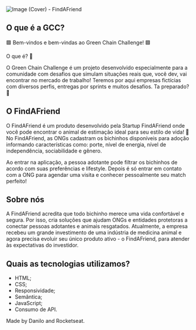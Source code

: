 <img src="https://media.discordapp.net/attachments/718584686968045639/1086417362871394465/Capa.png?width=704&height=494" alt="Image (Cover) - FindAFriend "/>

## O que é a GCC?
🟩 Bem-vindos e bem-vindas ao Green Chain Challenge! 🟩

O que é? 🤔

O Green Chain Challenge é um projeto desenvolvido especialmente para a comunidade com desafios que simulam situações reais que, você dev, vai encontrar no mercado de trabalho!
Teremos por aqui empresas fictícias com diversos perfis, entregas por sprints e muitos desafios. Ta preparado? 👀

## O FindAFriend

O FindAFriend é um produto desenvolvido pela Startup FindAFriend onde você pode encontrar o animal de estimação ideal para seu estilo de vida! 🐶
No FindAFriend, as ONGs cadastram os bichinhos disponíveis para adoção informando características como: porte, nível de energia, nível de independência, sociabilidade e gênero.

Ao entrar na aplicação, a pessoa adotante pode filtrar os bichinhos de acordo com suas preferências e lifestyle.
Depois é só entrar em contato com a ONG para agendar uma visita e conhecer pessoalmente seu match perfeito!

## Sobre nós

A FindAFriend acredita que todo bichinho merece uma vida confortável e segura. Por isso, cria soluções que ajudam ONGs e entidades protetoras a conectar pessoas adotantes e animais resgatados. Atualmente, a empresa recebeu um grande investimento de uma indústria de medicina animal e agora precisa evoluir seu único produto ativo - o FindAFriend, para atender às expectativas do investidor.

## Quais as tecnologias utilizamos?

- HTML;
- CSS;
- Responsividade;
- Semântica;
- JavaScript;
- Consumo de API.

Made by Danilo and Rocketseat.